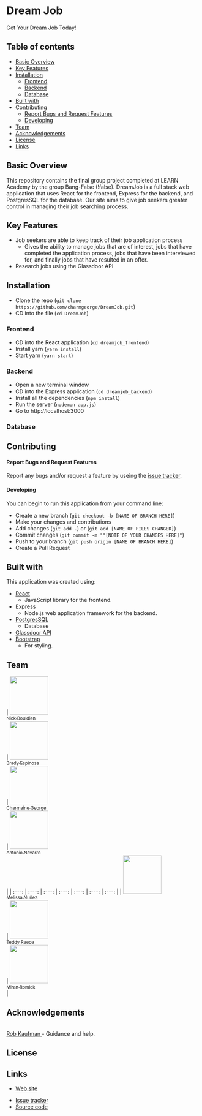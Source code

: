 Dream Job
======================

Get Your Dream Job Today!

<!-- [![Dream Job site](JPG OF DREAM JOB SCREEN SHOT HERE )](https://bangfalse.herokuapp.com//) -->

## Table of contents
- [Basic Overview](#basic-overview)
- [Key Features](#key-features)
- [Installation](#installation)
    - [Frontend](#frontend)    
    - [Backend](#backend)
    - [Database](#database)
- [Built with ](#built-with)
- [Contributing ](#development)
    - [Report Bugs and Request Features](#typo3-extension-repository)
    - [Developing](#composer)
- [Team ](#team)
- [Acknowledgements ](#acknowledgements)
- [License](#license)
- [Links](#links)

## Basic Overview
This repository contains the final group project completed at LEARN Academy by the group Bang-False (!false). DreamJob is a full stack web application that uses React for the frontend, Express for the backend, and PostgresSQL for the database. Our site aims to give job seekers greater control in managing their job searching process.

## Key Features

* Job seekers are able to keep track of their job application process
  - Gives the ability to manage jobs that are of interest, jobs that have completed the application process, jobs that have been interviewed for, and finally jobs that have resulted in an offer.
* Research jobs using the Glassdoor API

## Installation
<!-- Do we need to npm install in the frontend too?? -->

- Clone the repo (`git clone https://github.com/charmgeorge/DreamJob.git`)
- CD into the file (`cd DreamJob`)
### Frontend
- CD into the React application (`cd dreamjob_frontend`)
- Install yarn (`yarn install`)
- Start yarn (`yarn start`)
### Backend
- Open a new terminal window
- CD into the Express application (`cd dreamjob_backend`)
- Install all the dependencies (`npm install`)
- Run the server (`nodemon app.js`)
- Go to http://localhost:3000
### Database

## Contributing

#### Report Bugs and Request Features

Report any bugs and/or request a feature by useing the [issue tracker](https://github.com/charmgeorge/dreamjob/issues).

#### Developing
You can begin to run this application from your command line:
- Create a new branch (`git checkout -b [NAME OF BRANCH HERE]`)
- Make your changes and contributions
- Add changes (`git add .`) or (`git add [NAME OF FILES CHANGED]`)
- Commit changes (`git commit -m ""[NOTE OF YOUR CHANGES HERE]"`)
- Push to your branch (`git push origin [NAME OF BRANCH HERE]`)
- Create a Pull Request

## Built with
This application was created using:
* [React](https://facebook.github.io/react/y)
  - JavaScript library for the frontend.
* [Express](https://expressjs.com/)
  - Node.js web application framework for the backend.
* [PostgresSQL](https://www.postgresql.org/)
  - Database
* [Glassdoor API](https://www.glassdoor.com/developer/index.htm)
* [Bootstrap](http://getbootstrap.com/)
  - For styling.

## Team


<!-- ALL-CONTRIBUTORS-LIST:START  -->
| [<img src="https://cdn1.iconfinder.com/data/icons/business-charts/512/customer-512.png" width="100px;"/><br /><sub>Nick Bouldien</sub>](https://github.com/nickbouldien)<br /> | [<img src="https://cdn1.iconfinder.com/data/icons/business-charts/512/customer-512.png" width="100px;"/><br /><sub>Brady Espinosa</sub>](https://github.com/brady-espinosa)<br /> | [<img src="https://cdn2.iconfinder.com/data/icons/people-groups/512/Woman_Avatar-512.png" width="100px;"/><br /><sub>Charmaine George</sub>](https://github.com/charmgeorge)<br /> | [<img src="https://cdn1.iconfinder.com/data/icons/business-charts/512/customer-512.png" width="100px;"/><br /><sub>Antonio Navarro</sub>](https://github.com/aln4e)<br /> |
| :---: | :---: | :---: | :---: | :---: | :---: | :---: |
| [<img src="https://cdn2.iconfinder.com/data/icons/people-groups/512/Woman_Avatar-512.png" width="100px;"/><br /><sub> Melissa Nuñez </sub>](https://github.com/DataIsMeta)<br /> | [<img src="https://cdn1.iconfinder.com/data/icons/business-charts/512/customer-512.png" width="100px;"/><br /><sub>Teddy Reece</sub>](https://github.com/TeddyReece)<br /> | [<img src="https://cdn1.iconfinder.com/data/icons/business-charts/512/customer-512.png" width="100px;"/><br /><sub>Miran Romick</sub>](https://github.com/miranromick)<br /> |
<!-- ALL-CONTRIBUTORS-LIST:END -->


## Acknowledgements
[<br />Rob Kaufman ](https://github.com/orangewolf)- Guidance and help.</br>

## License

## Links

* [Web site](https://bangfalse.herokuapp.com/)
<!-- * [Documentation](#) -->
<!-- * [Forum](#) -->
* [Issue tracker](https://github.com/charmgeorge/dreamjob/issues)
* [Source code](https://github.com/charmgeorge/DreamJob)
